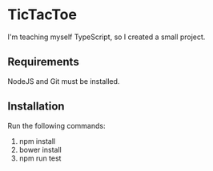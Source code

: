 # TicTacToe
I'm teaching myself TypeScript, so I created a small project.

## Requirements
NodeJS and Git must be installed.

## Installation
Run the following commands:
1) npm install
2) bower install
3) npm run test
